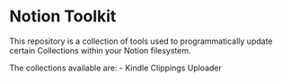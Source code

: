 # Notion Toolkit

This repository is a collection of tools used to programmatically update certain Collections within your Notion filesystem.

The collections available are:
    - Kindle Clippings Uploader